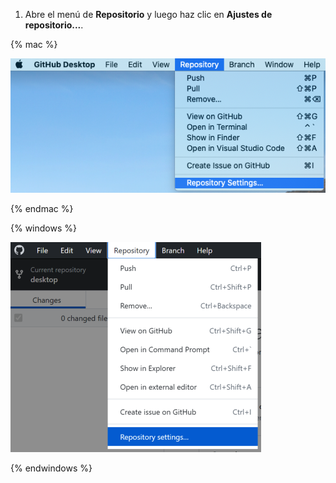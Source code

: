 1. Abre el menú de **Repositorio** y luego haz clic en **Ajustes de repositorio...**.

  {% mac %}

  ![Opción del menú de ajustes del repositorio en la app de Mac](/assets/images/help/desktop/mac-repository-settings.png)

  {% endmac %}

  {% windows %}

  ![Opción del menú de ajustes del repositorio en la app de Windows](/assets/images/help/desktop/windows-repository-settings.png)

  {% endwindows %}
  